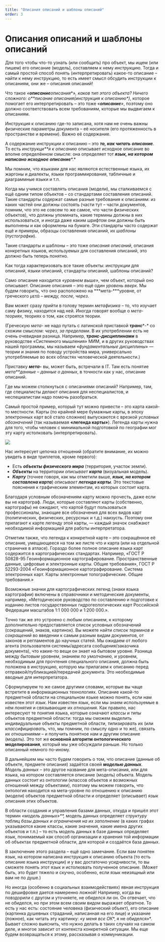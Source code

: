 ```yaml
---
title: "Описания описаний и шаблоны описаний"
order: 3
---
```


# Описания описаний и шаблоны описаний

Для того чтобы что-то узнать (или сообщить) про объект, мы ищем (или пишем) его описание (модель), составляем к нему *инструкцию*. Тогда и самый простой способ понять (интерпретировать) какое-то описание – найти к нему инструкцию, то есть имеет смысл обсудить инструкции к описаниям, они же – описания описаний!

Что такое *«**описание**описания**»*, каков тип этого объекта? Ничего сложного: *о**писание описания*(*инструкция к описанию**)*, которое помогает его интерпретировать – это тоже «***описание***», поэтому оно должно соответствовать всем требованиям, которые мы выдвигаем к описаниям.

Инструкция к описанию где-то записана, хотя нам не очень важны физические параметры документа – её носителя (его протяженность в пространстве и времени). Важно её содержание.

А содержание инструкции к описанию – это ***то, как читать*** ***описание***. То есть *инструкци**я* *к описанию* описывает исходное описание во вполне определённом смысле: она определяет тот ***язык, на котором написано*** ***исходное*** ***описание****.*

Мы помним, что языками для нас являются естественные языка, их жаргоны и диалекты, языки программирования, табличные и диаграммные языки и т.п.

Когда мы учимся составлять описания (модели), мы сталкиваемся с ещё одним типом объектов – со стандартами составления описаний. Такие стандарты содержат самые разные требования к описаниям: из каких частей они должны состоять (части тут – части документов, помним, что это не совсем то же самое, что части физических объектов), что должны упоминать, какие термины должны в них использоваться, и иногда даже каким шрифтом они должны быть выполнены и как оформлены на бумаге. Эти стандарты часто содержат ещё и примеры, образцы составления описаний, их *шаблоны* (*пустографки*).

Такие стандарты и шаблоны – это тоже *описания описаний*, описания конкретных языков, используемых для составления описаний, это должно быть теперь понятно.

Как тогда характеризовать все такие объекты: инструкции для описаний, языки описаний, стандарты описаний, шаблоны описаний?

Само описание находится *«уровнем выше»*, чем объект, который оно описывает. Описание описания – это ещё один *уровень вверх*. Мы будем говорить, что оно расположено на ***мета-***уровне, от греческого μετά – *между, после, через*.

Вам может сразу прийти в голову термин *метафизика* – то, что изучает саму физику, находится над ней. Иногда говорят вообще о *мета-теориях*, теориях о том, как строятся теории.

(Греческую м*ета-* не надо путать с латинской приставкой ***транс****-* со схожим смыслом: *через, за пределами*. В их употреблении есть не очень очевидная разница. Например, ***транс-дисциплинами*** в руководстве «Системного мышления» МИМ, и в других руководствах нашей программы, мы называем «*фундаментальные дисциплины*» — теории и знания по поводу устройства мира, универсально употребляемые во всех областях человеческой деятельности.)

Приставку ***мета-*** вы, может быть, встречали в IT. Там есть понятие *мета**данные* – *данные о данных*, в точности как у нас, описание описаний.

Где мы можем столкнуться с описаниями описаний? Например, там, где специалисты делают описания для неспециалистов, и неспециалистам надо помочь разобраться.

Самый простой пример, который тут можно привести – это карта какой-то местности. Карты (по крайней мере бумажные карты, в эпоху электронных карт всё стало сложнее) выпускаются с врезкой *условных обозначений* (так называемая **«легенда карты»**). Легенда карты нужна для того, чтобы человек с минимальной подготовкой по географии мог эту карту истолковать (интерпретировать).

![](/text/ontologics-sobr/2025-06-19T2004/7300/30.jpg)

Нас интересует цепочка отношений (обратите внимание, их можно увидеть в виде триплетов, кроме первого):

* Есть ***объекты физического мира*** (территория, участок земли).
* ***Объекты*** на территории *описывает* ***карта*** (визуальная модель).
* ***Карту*** (точнее говоря, как мы отметили выше, ***язык, на котором составлена карта***) *описывает* ***легенда карты***. Это текстовые пояснения к графическим элементам, из которых состоит карта.

Благодаря условным обозначениям карту можно прочесть, даже если вы не картограф. Люди, которые составляют карты (собственно, картографы) не ожидают, что картой будут пользоваться профессионалы, знающие все обозначения для всех видов карт (политических, физических, ресурсных и т.д.) наизусть. Поэтому они прилагают к карте легенду этой карты, — каждый значок снабжают необходимой информацией для работы интерпретатора.

Отметим также, что легенда к конкретной карте – это сокращённое её описание, умещающееся на том же листе что и карта (или на отдельной страничке в атласе). Гораздо более полное описание языка карт содержится в картографических стандартах. Например, «ГОСТ Р 50828-95 Геоинформационное картографирование. Пространственные данные, цифровые и электронные карты. Общие требования», ГОСТ Р 52293-2004 «Геоинформационное картографирование. Система электронных карт. Карты электронные топографические. Общие требования.»

Возможные значки для картографических легенд (знаки языка картографии) включены в справочники и методические документы, например, «Методическое руководство по составлению и подготовке к изданию листов государственных гидрогеологических карт Российской Федерации масштабов 1:1 000 000 и 1:200 000.».

Точно так же это устроено с любым описанием, к которому дополнительно предоставляется список условных обозначений (сокращений, знаков, картинок). Вы можете найти *список терминов и сокращений* во введении к самым разным видам документов, от законов и регламентов до научных статей. Мы ожидаем от любого агента (пользователя системы/адресата сообщения/заказчика документа), что какие-то вещи он знает на бытовом уровне. Разница между *бытовым* уровнем, знанием *по умолчанию,* и уровнем, необходимым для прочтения специального описания, должна быть положена в инструкцию, которую мы прилагаем к описанию перед отправкой/публикацией/передачей документа. Это необходимые вводные для интерпретатора.

Сформулируем то же самое другими словами, которые вы чаще встретите в информационных технологиях. Описание какой-то предметной области на специальном языке можно понять, если нам известен этот *язык*. Нам известен язык, если мы знаем используемые в нём *понятия* и связывающие их *отношения*. Как правило, нас интересуют те понятия языка, которые означают *классы* и *типы* объектов предметной области: тогда мы сможем выделить индивидуальные объекты предметной области, *типизировать* их (или *классифицировать*, что, мы помним, по смыслу одно и то же), связать их *отношениями* – и получить понятное нам и другим описание (модель). Это тот же **основной алгоритм онтологического моделирования**, который мы уже обсуждали раньше. Но только описанный немного по-иному.

В дальнейшем мы часто будем говорить о том, что описание (данные об объекте, предмете описания) задаётся своей ***моделью данных***. *Модель данных* – это другое название для мета-описания, или для языка, на котором составляется описание (модель) объекта. Модель данных состоит из онтологии (классов объектов и возможных отношений между объектами), поэтому мы можем говорить, что онтология находится на мета-уровне по отношению к описанию (модели) объектов предметной области и определяет (описывает) язык описания этих объектов.

В области создания и управления базами данных, откуда и пришёл этот термин *«модель данных»**,* модель данных определяет *структуру таблиц* *базы данных* *и ограничения на их заполнение* (в каких графах указываются какие классы, какие значения, какие имена других объектов и т.п.) – то есть модель данных в базе данных определяет язык, понимаемый как способ организации и хранения той информации об объектах предметной области, для которой и создаётся база данных.

В заключение этого раздела – ещё одно замечание. Если вам понятен язык, на котором написана инструкция к описанию объекта (то есть описание языка инструкции) и у вас достаточно усидчивости, то вы сможете понять этот язык и истолковать полученное описание. (Может быть, это будет тяжело и скучно, особенно, если язык неизящный или вам не по душе.)

Но иногда (особенно в социальных взаимодействиях) явная инструкция по дешифровке дается намеренно ложной! Например, когда вы повздорили с другом и уточняете, не обиделся ли он. Он отвечает, что не обиделся, но при этом всем своим видом выражает обратное. То есть у нас есть: состояние человека (физический объект), его описание (картинка душевных страданий, написанная на его лице) и указание (ложное), как читать эту картинку: *«у меня все* *ОК**, я не обиделся»*. Бывает сложно выяснить, что нужно делать в таких случаях на самом деле, и многое зависит от контекста конкретной ситуации. Мы еще будем возвращаться к этому, рассказывая о коммуникации.